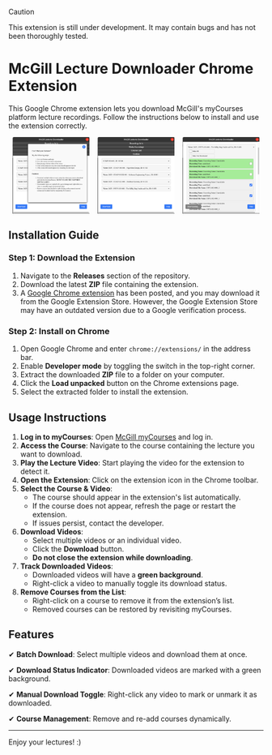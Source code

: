 > [!CAUTION]
> This extension is still under development. It may contain bugs and has not been thoroughly tested.

# McGill Lecture Downloader Chrome Extension

This Google Chrome extension lets you download McGill's myCourses platform lecture recordings. Follow the instructions below to install and use the extension correctly.

<div style="display: flex; justify-content: space-around;">
   <img src="screenshots/help.png" alt="Extension Installed" style="width: 30%;">
   <img src="screenshots/popup.png" alt="Extension Popup" style="width: 30%;">
   <img src="screenshots/downloading.png" alt="Extension Downloading" style="width: 30%;">
</div>


## Installation Guide

### Step 1: Download the Extension
1. Navigate to the **Releases** section of the repository.
2. Download the latest **ZIP** file containing the extension.
3. A [Google Chrome extension](https://chromewebstore.google.com/detail/mclecture/ipnhkfogmlokecmpgjhdkkibomgbjmlb) has been posted, and you may download it from the Google Extension Store. However, the Google Extension Store may have an outdated version due to a Google verification process.


### Step 2: Install on Chrome
1. Open Google Chrome and enter `chrome://extensions/` in the address bar.
2. Enable **Developer mode** by toggling the switch in the top-right corner.
3. Extract the downloaded **ZIP** file to a folder on your computer.
4. Click the **Load unpacked** button on the Chrome extensions page.
5. Select the extracted folder to install the extension.

## Usage Instructions

1. **Log in to myCourses**: Open [McGill myCourses](https://mycourses2.mcgill.ca) and log in.
2. **Access the Course**: Navigate to the course containing the lecture you want to download.
3. **Play the Lecture Video**: Start playing the video for the extension to detect it.
4. **Open the Extension**: Click on the extension icon in the Chrome toolbar.
5. **Select the Course & Video**:
   - The course should appear in the extension's list automatically.
   - If the course does not appear, refresh the page or restart the extension.
   - If issues persist, contact the developer.
6. **Download Videos**:
   - Select multiple videos or an individual video.
   - Click the **Download** button.
   - **Do not close the extension while downloading**.
7. **Track Downloaded Videos**:
   - Downloaded videos will have a **green background**.
   - Right-click a video to manually toggle its download status.
8. **Remove Courses from the List**:
   - Right-click on a course to remove it from the extension’s list.
   - Removed courses can be restored by revisiting myCourses.

## Features

✔ **Batch Download**: Select multiple videos and download them at once.

✔ **Download Status Indicator**: Downloaded videos are marked with a green background.

✔ **Manual Download Toggle**: Right-click any video to mark or unmark it as downloaded.

✔ **Course Management**: Remove and re-add courses dynamically.

---

Enjoy your lectures! :)
